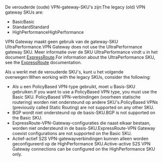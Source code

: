 <span data-ttu-id="43bc5-101">De verouderde (oude) VPN-gateway-SKU's zijn:</span><span class="sxs-lookup"><span data-stu-id="43bc5-101">The legacy (old) VPN gateway SKUs are:</span></span>

* <span data-ttu-id="43bc5-102">Basic</span><span class="sxs-lookup"><span data-stu-id="43bc5-102">Basic</span></span>
* <span data-ttu-id="43bc5-103">Standard</span><span class="sxs-lookup"><span data-stu-id="43bc5-103">Standard</span></span>
* <span data-ttu-id="43bc5-104">HighPerformance</span><span class="sxs-lookup"><span data-stu-id="43bc5-104">HighPerformance</span></span>

<span data-ttu-id="43bc5-105">VPN Gateway maakt geen gebruik van de gateway-SKU UltraPerformance.</span><span class="sxs-lookup"><span data-stu-id="43bc5-105">VPN Gateway does not use the UltraPerformance gateway SKU.</span></span> <span data-ttu-id="43bc5-106">Meer informatie over de SKU UltraPerformance vindt u in het document [ExpressRoute](../articles/expressroute/expressroute-about-virtual-network-gateways.md).</span><span class="sxs-lookup"><span data-stu-id="43bc5-106">For information about the UltraPerformance SKU, see the [ExpressRoute](../articles/expressroute/expressroute-about-virtual-network-gateways.md) documentation.</span></span>

<span data-ttu-id="43bc5-107">Als u werkt met de verouderde SKU's, kunt u het volgende overwegen:</span><span class="sxs-lookup"><span data-stu-id="43bc5-107">When working with the legacy SKUs, consider the following:</span></span>

* <span data-ttu-id="43bc5-108">Als u een PolicyBased VPN-type gebruikt, moet u Basis-SKU gebruiken.</span><span class="sxs-lookup"><span data-stu-id="43bc5-108">If you want to use a PolicyBased VPN type, you must use the Basic SKU.</span></span> <span data-ttu-id="43bc5-109">PolicyBased VPN-verbindingen (voorheen statische routering) worden niet ondersteund op andere SKU's.</span><span class="sxs-lookup"><span data-stu-id="43bc5-109">PolicyBased VPNs (previously called Static Routing) are not supported on any other SKU.</span></span>
* <span data-ttu-id="43bc5-110">BGP wordt niet ondersteund op de basis-SKU.</span><span class="sxs-lookup"><span data-stu-id="43bc5-110">BGP is not supported on the Basic SKU.</span></span>
* <span data-ttu-id="43bc5-111">ExpressRoute-VPN-Gateway-configuraties die naast elkaar bestaan, worden niet ondersteund in de basis-SKU.</span><span class="sxs-lookup"><span data-stu-id="43bc5-111">ExpressRoute-VPN Gateway coexist configurations are not supported on the Basic SKU.</span></span>
* <span data-ttu-id="43bc5-112">Actief-actief S2S VPN-gatewayverbindingen kunnen alleen worden geconfigureerd op de HighPerformance SKU.</span><span class="sxs-lookup"><span data-stu-id="43bc5-112">Active-active S2S VPN Gateway connections can be configured on the HighPerformance SKU only.</span></span>